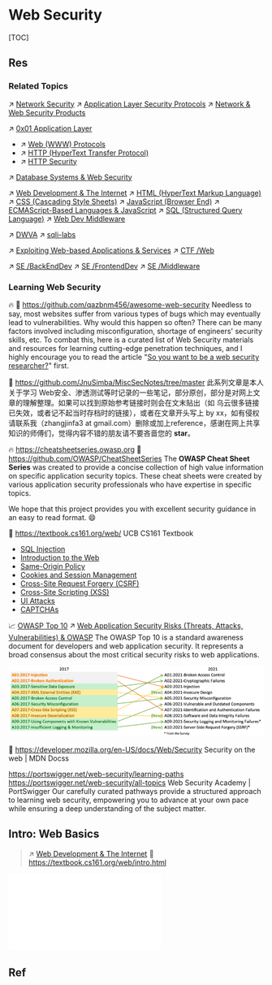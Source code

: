 # Web Security

[TOC]



## Res
### Related Topics
↗ [Network Security](../../Network%20Security/Network%20Security.md)
↗ [Application Layer Security Protocols](../../Network%20Security/🏇%20Network%20Security%20Basics%20&%20Protocols/📱%20Application%20Layer%20Security%20Protocols/Application%20Layer%20Security%20Protocols.md)
↗ [Network & Web Security Products](../../⛈️%20Risk%20Management/🐺%20Risk%20Countermeasures%20&%20Security%20Control/🛌%20Comprehensive%20Defense%20Systems%20&%20Security%20Products/Network%20&%20Web%20Security%20Products/Network%20&%20Web%20Security%20Products.md)

↗ [0x01 Application Layer](../../../🔑%20CS%20Core/🏎️%20Computer%20Networking%20and%20Communication/📌%20Computer%20Networking%20Basics%20(Protocol%20Part)/0x01%20Application%20Layer/0x01%20Application%20Layer.md)
- ↗ [Web (WWW) Protocols](../../../🔑%20CS%20Core/🏎️%20Computer%20Networking%20and%20Communication/📌%20Computer%20Networking%20Basics%20(Protocol%20Part)/0x01%20Application%20Layer/🔥%20Web%20(WWW)%20Protocols/Web%20(WWW)%20Protocols.md)
- ↗ [HTTP (HyperText Transfer Protocol)](../../../🔑%20CS%20Core/🏎️%20Computer%20Networking%20and%20Communication/📌%20Computer%20Networking%20Basics%20(Protocol%20Part)/0x01%20Application%20Layer/🔥%20Web%20(WWW)%20Protocols/HTTP%20(HyperText%20Transfer%20Protocol)/HTTP%20(HyperText%20Transfer%20Protocol).md)
- ↗ [HTTP Security](../../../🔑%20CS%20Core/🏎️%20Computer%20Networking%20and%20Communication/📌%20Computer%20Networking%20Basics%20(Protocol%20Part)/0x01%20Application%20Layer/🔥%20Web%20(WWW)%20Protocols/HTTP%20(HyperText%20Transfer%20Protocol)/HTTP%20Secuirty/HTTP%20Security.md)

↗ [Database Systems & Web Security](../../System%20Security/Database%20System%20Security/Database%20Systems%20&%20Web%20Security/Database%20Systems%20&%20Web%20Security.md)

↗ [Web Development & The Internet](../../../Software%20Engineering/☝️%20Application%20Software%20Engineering/🕸️%20Web%20Development%20&%20The%20Internet/Web%20Development%20&%20The%20Internet.md)
↗ [HTML (HyperText Markup Language)](../../../🔑%20CS%20Core/👩‍💻%20Computer%20Languages%20&%20Programming%20Methodology/Other%20Languages%20for%20Specific%20Areas/🪁%20DSL(Domain%20Specific%20Languages)%20&%20GPL(General%20Purpose%20Languages)/Markup%20Languages/HTML%20(HyperText%20Markup%20Language).md)
↗ [CSS (Cascading Style Sheets)](../../../Software%20Engineering/☝️%20Application%20Software%20Engineering/🕸️%20Web%20Development%20&%20The%20Internet/🖥️%20Web%20FrontEnd%20Dev/📌%20Web%20Frontend%20Basics/CSS%20(Cascading%20Style%20Sheets)/CSS%20(Cascading%20Style%20Sheets).md)
↗ [JavaScript (Browser End)](../../../🔑%20CS%20Core/👩‍💻%20Computer%20Languages%20&%20Programming%20Methodology/🛠️%20Programming%20Tool%20Chain/🚠%20Application%20Runtimes%20&%20SDKs/JavaScript%20Runtime%20Environments/📌%20JS%20Runtime%20Libraries%20&%20SDK/JavaScript%20(Browser%20End)/JavaScript%20(Browser%20End).md)
↗ [ECMAScript-Based Languages & JavaScript](../../../🔑%20CS%20Core/👩‍💻%20Computer%20Languages%20&%20Programming%20Methodology/Compiled%20Languages/🐝%20ECMAScript-Based%20Languages%20&%20JavaScript/ECMAScript-Based%20Languages%20&%20JavaScript.md)
↗ [SQL (Structured Query Language)](../../../🔑%20CS%20Core/🍕%20Computer%20Storage%20&%20Database%20Systems/Database%20Systems/🗣️%20Database%20Languages/🦆%20Query%20Languages%20(Data%20Query%20Languages,%20DQL)/🩼%20SQL%20(Structured%20Query%20Language)/SQL%20(Structured%20Query%20Language).md)
↗ [Web Dev Middleware](../../../Software%20Engineering/☝️%20Application%20Software%20Engineering/🕸️%20Web%20Development%20&%20The%20Internet/🗄️%20Web%20BackEnd%20Dev%20&%20Middleware/Web%20Dev%20Middleware/Web%20Dev%20Middleware.md)

↗ [DWVA](../../☠️%20Kill%20Chain%20&%20Security%20Tool%20Box/🎯%20Cyber%20Ranges%20&%20Labs/🧪%20Ranges%20&%20Security%20Labs/DWVA/DWVA.md)
↗ [sqli-labs](../../☠️%20Kill%20Chain%20&%20Security%20Tool%20Box/🎯%20Cyber%20Ranges%20&%20Labs/🧪%20Ranges%20&%20Security%20Labs/sqli-labs/sqli-labs.md)

↗ [Exploiting Web-based Applications & Services](Network%20Penetration%20(Pen-testing)/Exploit%20or%20Compromise%20Phase/Exploiting%20Web-based%20Applications%20&%20Services/Exploiting%20Web-based%20Applications%20&%20Services.md)
↗ [CTF /Web](../../🏰%20Cybersecurity%20Basics%20&%20InfoSec/CTF%20&%20AWD/Web/Web.md)

↗ [SE /BackEndDev](../../../Software%20Engineering/☝️%20Application%20Software%20Engineering/🕸️%20Web%20Development%20&%20The%20Internet/🗄️%20Web%20BackEnd%20Dev%20&%20Middleware/Web%20BackEnd%20Dev%20&%20Middleware.md)
↗ [SE /FrontendDev](../../../Software%20Engineering/☝️%20Application%20Software%20Engineering/🕸️%20Web%20Development%20&%20The%20Internet/🖥️%20Web%20FrontEnd%20Dev/Web%20FrontEnd%20Dev.md)
↗ [SE /Middleware](../../../Software%20Engineering/☝️%20Application%20Software%20Engineering/🕸️%20Web%20Development%20&%20The%20Internet/🗄️%20Web%20BackEnd%20Dev%20&%20Middleware/Web%20Dev%20Middleware/Web%20Dev%20Middleware.md)


### Learning Web Security
🔥 🚧 https://github.com/qazbnm456/awesome-web-security
Needless to say, most websites suffer from various types of bugs which may eventually lead to vulnerabilities. Why would this happen so often? There can be many factors involved including misconfiguration, shortage of engineers' security skills, etc. To combat this, here is a curated list of Web Security materials and resources for learning cutting-edge penetration techniques, and I highly encourage you to read the article "[So you want to be a web security researcher?](https://portswigger.net/blog/so-you-want-to-be-a-web-security-researcher)" first.

📂 https://github.com/JnuSimba/MiscSecNotes/tree/master
此系列文章是本人关于学习 Web安全、渗透测试等时记录的一些笔记，部分原创，部分是对网上文章的理解整理。如果可以找到原始参考链接时则会在文末贴出（如 乌云很多链接已失效，或者记不起当时存档时的链接），或者在文章开头写上 by xx，如有侵权请联系我（zhangjinfa3 at gmail.com）删除或加上reference，感谢在网上共享知识的师傅们，觉得内容不错的朋友请不要吝啬您的 **star**。

🔥 https://cheatsheetseries.owasp.org
🚧 https://github.com/OWASP/CheatSheetSeries
The **OWASP Cheat Sheet Series** was created to provide a concise collection of high value information on specific application security topics. These cheat sheets were created by various application security professionals who have expertise in specific topics.

We hope that this project provides you with excellent security guidance in an easy to read format. 😄

🏫 https://textbook.cs161.org/web/
UCB CS161 Textbook
- [SQL Injection](https://textbook.cs161.org/web/sqli.html)
- [Introduction to the Web](https://textbook.cs161.org/web/intro.html)
- [Same-Origin Policy](https://textbook.cs161.org/web/sop.html)
- [Cookies and Session Management](https://textbook.cs161.org/web/cookies.html)
- [Cross-Site Request Forgery (CSRF)](https://textbook.cs161.org/web/csrf.html)
- [Cross-Site Scripting (XSS)](https://textbook.cs161.org/web/xss.html)
- [UI Attacks](https://textbook.cs161.org/web/ui-attacks.html)
- [CAPTCHAs](https://textbook.cs161.org/web/captchas.html)

📈 [OWASP Top 10](https://owasp.org/www-project-top-ten/)
↗ [Web Application Security Risks (Threats, Attacks, Vulnerabilities) & OWASP](🛟%20Web%20Application%20Security%20Risks%20(Threats,%20Attacks,%20Vulnerabilities)%20&%20OWASP/Web%20Application%20Security%20Risks%20(Threats,%20Attacks,%20Vulnerabilities)%20&%20OWASP.md)
The OWASP Top 10 is a standard awareness document for developers and web application security. It represents a broad consensus about the most critical security risks to web applications.

![](../../../../Assets/Pics/Pasted%20image%2020231010134233.png)

📂 https://developer.mozilla.org/en-US/docs/Web/Security
Security on the web | MDN Docss

https://portswigger.net/web-security/learning-paths
https://portswigger.net/web-security/all-topics
Web Security Academy | PortSwigger
Our carefully curated pathways provide a structured approach to learning web security, empowering you to advance at your own pace while ensuring a deep understanding of the subject matter.



## Intro: Web Basics
> ↗ [Web Development & The Internet](../../../Software%20Engineering/☝️%20Application%20Software%20Engineering/🕸️%20Web%20Development%20&%20The%20Internet/Web%20Development%20&%20The%20Internet.md)
> 🔗 https://textbook.cs161.org/web/intro.html

![web_application_arch.excalidraw | 800](../../../../Assets/Illustrations/Web/web_and_Internet_arch.excalidraw.md)



## Ref
[👍 前端安全系列（二）：如何防止CSRF攻击？| 美团技术文档]: https://tech.meituan.com/2018/10/11/fe-security-csrf.html
[如何在TG群中获取用户真实IP？这些手段教你轻松实现【附代码】]: https://telegra.ph/如何在TG群中获取用户真实IP这些手段教你轻松实现附代码-04-24
[红队攻防之PC端微信个人信息与聊天记录取证]: https://telegra.ph/红队攻防之PC端微信个人信息与聊天记录取证-04-19

